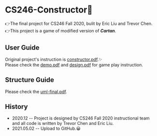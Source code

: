 # CS246-Constructor👾
👉The final project for CS246 Fall 2020, bulit by Eric Liu and Trevor Chen.  
👉This project is a game of modified version of **_Cartan_**.

## User Guide
Original project's instruction is [constructor.pdf](./constructor.pdf).✨  
Please check the [demo.pdf](./demo.pdf) and [design.pdf](./design.pdf) for game 
play instruction.

## Structure Guide
Please check the [uml-final.pdf](./uml-final.pdf).

## History
+ 2020.12 -- Project is designed by CS246 Fall 2020 instructional team and all 
code is written by Trevor Chen and Eric Liu.
+ 2021.05.02 -- Upload to GitHub.😀
